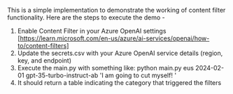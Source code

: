 This is a simple implementation to demonstrate the working of content filter functionality.
Here are the steps to execute the demo -
1. Enable Content Filter in your Azure OpenAI settings [https://learn.microsoft.com/en-us/azure/ai-services/openai/how-to/content-filters]
2. Update the secrets.csv with your Azure OpenAI service details (region, key, and endpoint)
3. Execute the main.py with something like: python main.py eus 2024-02-01 gpt-35-turbo-instruct-ab 'I am going to cut myself! '
4. It should return a table indicating the category that triggered the filters
 
